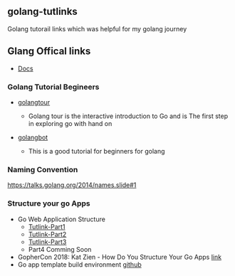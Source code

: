 ## golang-tutlinks
Golang tutorail links which was helpful for my golang journey 

## Glang Offical links
- [Docs](https://golang.org/doc/)

### Golang Tutorial Begineers
- [golangtour](https://tour.golang.org/welcome/1)
  - Golang tour is the interactive introduction to Go and is The first step in exploring go with hand on
  
- [golangbot](https://golangbot.com/)
  - This is a good tutorial for beginners for golang 

### Naming Convention
https://talks.golang.org/2014/names.slide#1

### Structure your go Apps

- Go Web Application Structure 
  - [Tutlink-Part1](https://aaf.engineering/go-web-application-structure-pt-1/)
  - [Tutlink-Part2](https://aaf.engineering/go-web-application-structure-pt-1/)
  - [Tutlink-Part3](https://aaf.engineering/go-web-application-structure-part-3/)
  - Part4 Comming Soon
- GopherCon 2018: Kat Zien - How Do You Structure Your Go Apps [link](https://www.youtube.com/watch?v=oL6JBUk6tj0)
- Go app template build environment [github](https://github.com/thockin/go-build-template)

